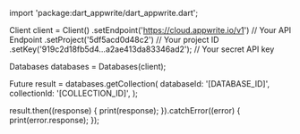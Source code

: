 import 'package:dart_appwrite/dart_appwrite.dart';

Client client = Client()
  .setEndpoint('https://cloud.appwrite.io/v1') // Your API Endpoint
  .setProject('5df5acd0d48c2') // Your project ID
  .setKey('919c2d18fb5d4...a2ae413da83346ad2'); // Your secret API key

Databases databases = Databases(client);

Future result = databases.getCollection(
  databaseId: '[DATABASE_ID]',
  collectionId: '[COLLECTION_ID]',
);

result.then((response) {
  print(response);
}).catchError((error) {
  print(error.response);
});
